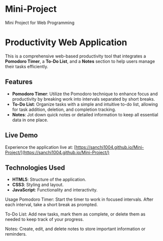 # Mini-Project
Mini Project for Web Programming 
# Productivity Web Application

This is a comprehensive web-based productivity tool that integrates a **Pomodoro Timer**, a **To-Do List**, and a **Notes** section to help users manage their tasks efficiently.

## Features

- **Pomodoro Timer**: Utilize the Pomodoro technique to enhance focus and productivity by breaking work into intervals separated by short breaks.
- **To-Do List**: Organize tasks with a simple and intuitive to-do list, allowing for task addition, deletion, and completion tracking.
- **Notes**: Jot down quick notes or detailed information to keep all essential data in one place.

## Live Demo

Experience the application live at: [https://sanchi1004.github.io/Mini-Project/](https://sanchi1004.github.io/Mini-Project/)

## Technologies Used

- **HTML5**: Structure of the application.
- **CSS3**: Styling and layout.
- **JavaScript**: Functionality and interactivity.

Usage
Pomodoro Timer: Start the timer to work in focused intervals. After each interval, take a short break as prompted.

To-Do List: Add new tasks, mark them as complete, or delete them as needed to keep track of your progress.

Notes: Create, edit, and delete notes to store important information or reminders.
